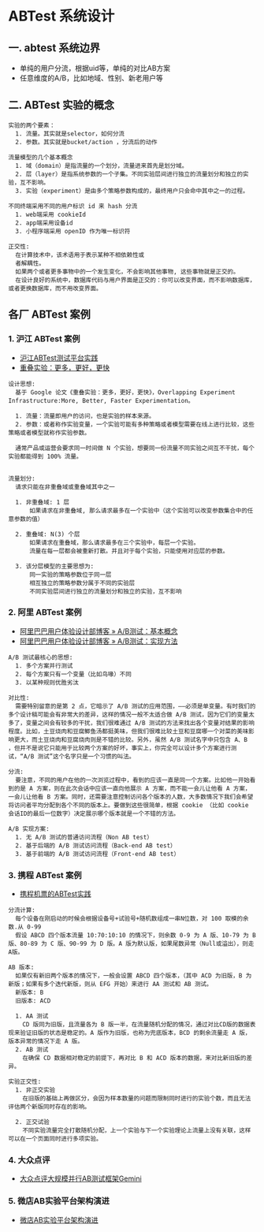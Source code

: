 # ABTest 系统设计

## 一. abtest 系统边界

- 单纯的用户分流，根据uid等，单纯的对比AB方案
- 任意维度的A/B，比如地域、性别、新老用户等

## 二. ABTest 实验的概念

```
实验的两个要素：
  1. 流量。其实就是selector，如何分流
  2. 参数。其实就是bucket/action ，分流后的动作

流量模型的几个基本概念
  1. 域（domain）是指流量的一个划分，流量进来首先是划分域。
  2. 层（layer）是指系统参数的一个子集。不同实验层间进行独立的流量划分和独立的实验，互不影响。
  3. 实验（experiment）是由多个策略参数构成的，最终用户只会命中其中之一的过程。

不同终端采用不同的用户标识 id 来 hash 分流
  1. web端采用 cookieId
  2. app端采用设备id
  3. 小程序端采用 openID 作为唯一标识符

正交性:
  在计算技术中，该术语用于表示某种不相依赖性或
  者解耦性。
  如果两个或者更多事物中的一个发生变化，不会影响其他事物, 这些事物就是正交的。
  在设计良好的系统中，数据库代码与用户界面是正交的：你可以改变界面，而不影响数据库，或者更换数据库，而不用改变界面。
```


## 各厂 ABTest 案例

### 1. 沪江 ABTest 案例

- [沪江ABTest测试平台实践](https://mp.weixin.qq.com/s/FjuUHg7YMdWUIoc4sp2TWA)
- [重叠实验：更多，更好，更快](https://static.googleusercontent.com/media/research.google.com/zh-CN//pubs/archive/36500.pdf)

``` doc
设计思想:
  基于 Google 论文《重叠实验：更多，更好，更快》，Overlapping Experiment Infrastructure:More, Better, Faster Experimentation。

  1. 流量：流量即用户的访问，也是实验的样本来源。
  2. 参数：或者称作实验变量，一个实验可能有多种策略或者模型需要在线上进行比较，这些策略或者模型就称作实验参数。

  通常产品或运营会要求同一时间做 N 个实验，想要同一份流量不同实验之间互不干扰，每个实验都能得到 100% 流量。


流量划分:
  请求只能在非重叠域或重叠域其中之一

  1. 非重叠域: 1 层
      如果请求在非重叠域, 那么请求最多在一个实验中（这个实验可以改变参数集合中的任意参数的值）

  2. 重叠域: N(3) 个层
      如果请求在重叠域，那么请求最多在三个实验中，每层一个实验。
      流量在每一层都会被重新打散。并且对于每个实验，只能使用对应层的参数。

  3. 该分层模型的主要思想为:
      同一实验的策略参数位于同一层
      相互独立的策略参数分属于不同的实验层
      不同实验层间进行独立的流量划分和独立的实验，互不影响
```

### 2. 阿里 ABTest 案例

- [阿里巴巴用户体验设计部博客 » A/B测试：基本概念](http://www.aliued.cn/2010/09/13/ab-testing-basic-concept.html)
- [阿里巴巴用户体验设计部博客 » A/B测试：实现方法](http://www.aliued.cn/2010/09/27/ab-testing-realization-method.html)

``` doc
A/B 测试最核心的思想:
  1. 多个方案并行测试
  2. 每个方案只有一个变量（比如鸟喙）不同
  3. 以某种规则优胜劣汰

对比性:
  需要特别留意的是第 2 点，它暗示了 A/B 测试的应用范围，——必须是单变量。有时我们的多个设计稿可能会有非常大的差异，这样的情况一般不太适合做 A/B 测试，因为它们的变量太多了，变量之间会有较多的干扰，我们很难通过 A/B 测试的方法来找出各个变量对结果的影响程度。比如，土豆烧肉和豆腐鲫鱼汤都挺美味，但我们很难比较土豆和豆腐哪一个对菜的美味影响更大，而土豆烧肉和豆腐烧肉则是不错的比较。另外，虽然 A/B 测试名字中只包含 A、B ，但并不是说它只能用于比较两个方案的好坏，事实上，你完全可以设计多个方案进行测试，“A/B 测试”这个名字只是一个习惯的叫法。

分流:
  要注意，不同的用户在他的一次浏览过程中，看到的应该一直是同一个方案。比如他一开始看到的是 A 方案，则在此次会话中应该一直向他展示 A 方案，而不能一会儿让他看 A 方案，一会儿让他看 B 方案。同时，还需要注意控制访问各个版本的人数，大多数情况下我们会希望将访问者平均分配到各个不同的版本上。要做到这些很简单，根据 cookie （比如 cookie 会话ID的最后一位数字）决定展示哪个版本就是一个不错的方法。

A/B 实现方案:
  1. 无 A/B 测试的普通访问流程（Non AB test）
  2. 基于后端的 A/B 测试访问流程（Back-end AB test）
  3. 基于前端的 A/B 测试访问流程（Front-end AB test）
```

### 3. 携程 ABTest 案例

- [携程机票的ABTest实践](https://zhuanlan.zhihu.com/p/25685006)

``` doc
分流计算:
  每个设备在刚启动的时候会根据设备号+试验号+随机数组成一串N位数，对 100 取模的余数.从 0-99
  假设 ABCD 四个版本流量 10:70:10:10 的情况下，则余数 0-9 为 A 版、10-79 为 B 版、80-89 为 C 版、90-99 为 D 版。A 版为默认版，如果尾数异常（Null或溢出），则走A版。

AB 版本:
  如果仅有新旧两个版本的情况下，一般会设置 ABCD 四个版本，（其中 ACD 为旧版，B 为新版；如果有多个迭代新版，则从 EFG 开始）来进行 AA 测试和 AB 测试。
  新版本: B
  旧版本: ACD

  1. AA 测试
    CD 版同为旧版，且流量各为 B 版一半，在流量随机分配的情况，通过对比CD版的数据表现来验证旧版的状态是稳定的。A 版作为旧版，也称为兜底版本，BCD 的剩余流量走 A 版，版本异常的情况下走 A 版。
  2. AB 测试
    在确保 CD 数据相对稳定的前提下，再对比 B 和 ACD 版本的数据，来对比新旧版的差异。

实验正交性:
  1. 非正交实验
    在旧版的基础上再做区分，会因为样本数量的问题而限制同时进行的实验个数，而且无法评估两个新版同时存在的影响。

  2. 正交试验
    不同实验流量完全打散随机分配，上一个实验与下一个实验理论上流量上没有关联，这样可以在一个页面同时进行多项实验。
```

### 4. 大众点评

- [大众点评大规模并行AB测试框架Gemini](http://www.appadhoc.com/blog/cases-dianping-actesting-gemini/)


### 5. 微店AB实验平台架构演进

- [微店AB实验平台架构演进](https://segmentfault.com/a/1190000007559952)
